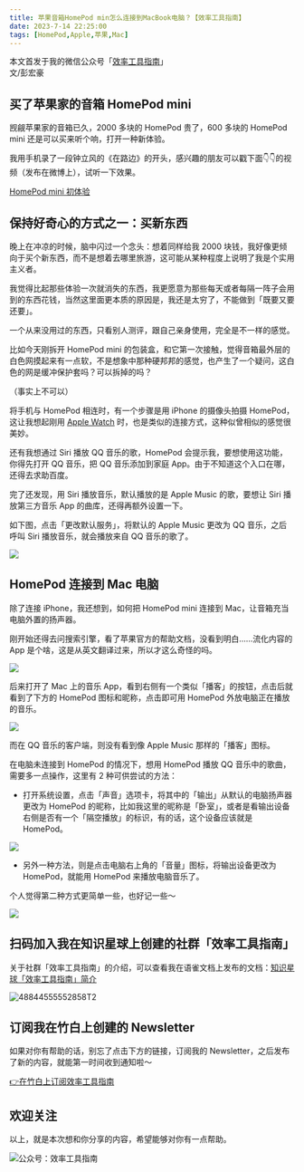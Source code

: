 ```yaml
---
title: 苹果音箱HomePod min怎么连接到MacBook电脑？【效率工具指南】  
date: 2023-7-14 22:25:00               
tags: [HomePod,Apple,苹果,Mac]                                                                               
---
```

本文首发于我的微信公众号「[效率工具指南](https://mp.weixin.qq.com/s/uhwU8ibaLIRV-O01X4iTxw)」     
文/彭宏豪   

## 买了苹果家的音箱 HomePod mini


觊觎苹果家的音箱已久，2000 多块的 HomePod 贵了，600 多块的 HomePod mini 还是可以买来听个响，打开一种新体验。  

我用手机录了一段钟立风的《在路边》的开头，感兴趣的朋友可以戳下面👇👇的视频（发布在微博上），试听一下效果。  

[HomePod mini 初体验](https://weibo.com/5299534182/N9S2R1ghU?pagetype=profilefeed)   


## 保持好奇心的方式之一：买新东西

晚上在冲凉的时候，脑中闪过一个念头：想着同样给我 2000 块钱，我好像更倾向于买个新东西，而不是想着去哪里旅游，这可能从某种程度上说明了我是个实用主义者。

我觉得比起那些体验一次就消失的东西，我更愿意为那些每天或者每隔一阵子会用到的东西花钱，当然这里面更本质的原因是，我还是太穷了，不能做到「既要又要还要」。   


一个从来没用过的东西，只看别人测评，跟自己亲身使用，完全是不一样的感觉。

比如今天刚拆开 HomePod mini 的包装盒，和它第一次接触，觉得音箱最外层的白色网摸起来有一点软，不是想象中那种硬邦邦的感觉，也产生了一个疑问，这白色的网是缓冲保护套吗？可以拆掉的吗？

（事实上不可以）

将手机与 HomePod 相连时，有一个步骤是用 iPhone 的摄像头拍摄 HomePod，这让我想起刚用 [Apple Watch](https://mp.weixin.qq.com/s?__biz=MzAxMjY0NTY5OA==&mid=2649918282&idx=1&sn=768b3e70b4b10fbd9db2b41af4360782&chksm=83a88f67b4df0671cc3d4b5c94d1b2c12e563a7b091e1e0336c53031d7286ffcd22c125fe7fb&token=972949511&lang=zh_CN#rd) 时，也是类似的连接方式，这种似曾相似的感觉很美妙。

还有我想通过 Siri 播放 QQ 音乐的歌，HomePod 会提示我，要想使用这功能，你得先打开 QQ 音乐，把 QQ 音乐添加到家庭 App。由于不知道这个入口在哪，还得去求助百度。   

完了还发现，用 Siri 播放音乐，默认播放的是 Apple Music 的歌，要想让 Siri 播放第三方音乐 App 的曲库，还得再额外设置一下。  

如下图，点击「更改默认服务」，将默认的 Apple Music 更改为 QQ 音乐，之后呼叫 Siri 播放音乐，就会播放来自 QQ 音乐的歌了。    
   
![](https://article-picbed-1302715071.cos.ap-guangzhou.myqcloud.com/2023/07/14/stiiitch20230714122035.jpg)

## HomePod 连接到 Mac 电脑

除了连接 iPhone，我还想到，如何把 HomePod mini 连接到 Mac，让音箱充当电脑外置的扬声器。 

刚开始还得去问搜索引擎，看了苹果官方的帮助文档，没看到明白……流化内容的 App 是个啥，这是从英文翻译过来，所以才这么奇怪的吗。   

![](https://article-picbed-1302715071.cos.ap-guangzhou.myqcloud.com/2023/07/14/16892671446135.jpg)

后来打开了 Mac 上的音乐 App，看到右侧有一个类似「播客」的按钮，点击后就看到了下方的 HomePod 图标和昵称，点击即可用 HomePod 外放电脑正在播放的音乐。   

![](https://article-picbed-1302715071.cos.ap-guangzhou.myqcloud.com/2023/07/14/16892673454931.jpg)

而在 QQ 音乐的客户端，则没有看到像 Apple Music 那样的「播客」图标。  

在电脑未连接到 HomePod 的情况下，想用 HomePod 播放 QQ 音乐中的歌曲，需要多一点操作，这里有 2 种可供尝试的方法：  

* 打开系统设置，点击「声音」选项卡，将其中的「输出」从默认的电脑扬声器更改为 HomePod 的昵称，比如我这里的昵称是「卧室」，或者是看输出设备右侧是否有一个「隔空播放」的标识，有的话，这个设备应该就是 HomePod。  

![](https://article-picbed-1302715071.cos.ap-guangzhou.myqcloud.com/2023/07/14/16892630418359.jpg)


* 另外一种方法，则是点击电脑右上角的「音量」图标，将输出设备更改为 HomePod，就能用 HomePod 来播放电脑音乐了。  

个人觉得第二种方式更简单一些，也好记一些～    


![](https://article-picbed-1302715071.cos.ap-guangzhou.myqcloud.com/2023/07/14/16892680606598.jpg)

## 扫码加入我在知识星球上创建的社群「效率工具指南」  

关于社群「效率工具指南」的介绍，可以查看我在语雀文档上发布的文档：[知识星球「效率工具指南」简介](https://www.yuque.com/penghonghao/af0aai/glwrg2dl0dqlegi6?singleDoc#)    

![48844555552858T2](https://article-picbed-1302715071.cos.ap-guangzhou.myqcloud.com/2023/03/25/48844555552858t2.JPG)


## 订阅我在竹白上创建的 Newsletter   

如果对你有帮助的话，别忘了点击下方的链接，订阅我的 Newsletter，之后发布了新的内容，就能第一时间收到通知啦～  

[👉在竹白上订阅效率工具指南](https://penghh.zhubai.love/)         

## 欢迎关注     

以上，就是本次想和你分享的内容，希望能够对你有一点帮助。     

![公众号：效率工具指南](https://article-picbed-1302715071.cos.ap-guangzhou.myqcloud.com/2021/05/28/gong-zhong-hao-wei-bu-er-wei-ma-dailogo.png)   

